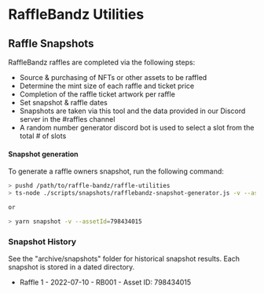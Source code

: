 # RaffleBandz Utilities

## Raffle Snapshots
RaffleBandz raffles are completed via the following steps:
* Source & purchasing of NFTs or other assets to be raffled
* Determine the mint size of each raffle and ticket price
* Completion of the raffle ticket artwork per raffle
* Set snapshot & raffle dates
* Snapshots are taken via this tool and the data provided in our Discord server in the #raffles channel
* A random number generator discord bot is used to select a slot from the total # of slots

#### Snapshot generation
To generate a raffle owners snapshot, run the following command:

```sh
> pushd /path/to/raffle-bandz/raffle-utilities
> ts-node ./scripts/snapshots/rafflebandz-snapshot-generator.js -v --assetId=798434015

or 

> yarn snapshot -v --assetId=798434015
```

### Snapshot History
See the "archive/snapshots" folder for historical snapshot results. Each snapshot is stored in a dated directory.
* Raffle 1 - 2022-07-10 - RB001 - Asset ID: 798434015
